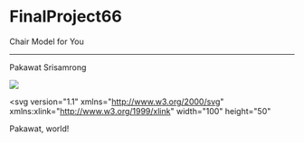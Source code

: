 # FinalProject66
Chair Model for You
<hr>
Pakawat Srisamrong

<a><img src="https://dump.cy.md/6c736bfd11ded8cdc5e2bda009a6694a/colortext.svg"/></a>
<?xml version="1.0" encoding="utf-8"?>
<svg version="1.1"
     xmlns="http://www.w3.org/2000/svg"
     xmlns:xlink="http://www.w3.org/1999/xlink"
     width="100" height="50"
>
  <text font-size="16" x="10" y="20">
    <tspan fill="red">Pakawat</tspan>,
    <tspan fill="green">world</tspan>!
  </text>
</svg>

